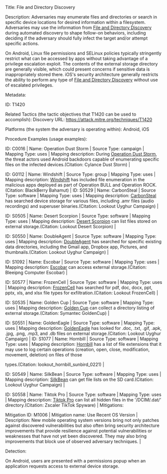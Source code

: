 Title: File and Directory Discovery

Description: Adversaries may enumerate files and directories or search in specific device locations for desired information within a filesystem. Adversaries may use the information from [File and Directory Discovery](https://attack.mitre.org/techniques/T1420) during automated discovery to shape follow-on behaviors, including deciding if the adversary should fully infect the target and/or attempt specific actions.

On Android, Linux file permissions and SELinux policies typically stringently restrict what can be accessed by apps without taking advantage of a privilege escalation exploit. The contents of the external storage directory are generally visible, which could present concerns if sensitive data is inappropriately stored there. iOS's security architecture generally restricts the ability to perform any type of [File and Directory Discovery](https://attack.mitre.org/techniques/T1420) without use of escalated privileges.

Metadata:

ID: T1420

Related Tactics (the tactic objectives that T1420 can be used to accomplish): Discovery URL: https://attack.mitre.org/techniques/T1420

Platforms (the system the adversary is operating within): Android, iOS

Procedure Examples (usage examples):

ID: C0016 | Name: Operation Dust Storm | Source Type: campaign | Mapping Type: uses | Mapping description: During [Operation Dust Storm](https://attack.mitre.org/campaigns/C0016), the threat actors used Android backdoors capable of enumerating specific files on the infected devices.(Citation: Cylance Dust Storm) |

ID: G0112 | Name: Windshift | Source Type: group | Mapping Type: uses | Mapping description: [Windshift](https://attack.mitre.org/groups/G0112) has included file enumeration in the malicious apps deployed as part of Operation BULL and Operation ROCK.(Citation: BlackBerry Bahamut) | ID: S0529 | Name: CarbonSteal | Source Type: software | Mapping Type: uses | Mapping description: [CarbonSteal](https://attack.mitre.org/software/S0529) has searched device storage for various files, including .amr files (audio recordings) and superuser binaries.(Citation: Lookout Uyghur Campaign) |

ID: S0505 | Name: Desert Scorpion | Source Type: software | Mapping Type: uses | Mapping description: [Desert Scorpion](https://attack.mitre.org/software/S0505) can list files stored on external storage.(Citation: Lookout Desert Scorpion) |

ID: S0550 | Name: DoubleAgent | Source Type: software | Mapping Type: uses | Mapping description: [DoubleAgent](https://attack.mitre.org/software/S0550) has searched for specific existing data directories, including the Gmail app, Dropbox app, Pictures, and thumbnails.(Citation: Lookout Uyghur Campaign) |

ID: S1092 | Name: Escobar | Source Type: software | Mapping Type: uses | Mapping description: [Escobar](https://attack.mitre.org/software/S1092) can access external storage.(Citation: Bleeipng Computer Escobar) |

ID: S0577 | Name: FrozenCell | Source Type: software | Mapping Type: uses | Mapping description: [FrozenCell](https://attack.mitre.org/software/S0577) has searched for pdf, doc, docx, ppt, pptx, xls, and xlsx file types for exfiltration.(Citation: Lookout FrozenCell) |

ID: S0535 | Name: Golden Cup | Source Type: software | Mapping Type: uses | Mapping description: [Golden Cup](https://attack.mitre.org/software/S0535) can collect a directory listing of external storage.(Citation: Symantec GoldenCup) |

ID: S0551 | Name: GoldenEagle | Source Type: software | Mapping Type: uses | Mapping description: [GoldenEagle](https://attack.mitre.org/software/S0551) has looked for .doc, .txt, .gif, .apk, .jpg, .png, .mp3, and .db files on external storage.(Citation: Lookout Uyghur Campaign) | ID: S1077 | Name: Hornbill | Source Type: software | Mapping Type: uses | Mapping description: [Hornbill](https://attack.mitre.org/software/S1077) has a list of file extensions that it may use to log certain operations (creation, open, close, modification, movement, deletion) on files of those

types.(Citation: lookout_hornbill_sunbird_0221) |

ID: S0549 | Name: SilkBean | Source Type: software | Mapping Type: uses | Mapping description: [SilkBean](https://attack.mitre.org/software/S0549) can get file lists on the SD card.(Citation: Lookout Uyghur Campaign) |

ID: S0558 | Name: Tiktok Pro | Source Type: software | Mapping Type: uses | Mapping description: [Tiktok Pro](https://attack.mitre.org/software/S0558) can list all hidden files in the '/DCIM/.dat/' directory.(Citation: Zscaler TikTok Spyware) | Mitigations:

Mitigation ID: M1006 | Mitigation name: Use Recent OS Version | Description: New mobile operating system versions bring not only patches against discovered vulnerabilities but also often bring security architecture improvements that provide resilience against potential vulnerabilities or weaknesses that have not yet been discovered. They may also bring improvements that block use of observed adversary techniques. |

Detection:

On Android, users are presented with a permissions popup when an application requests access to external device storage.